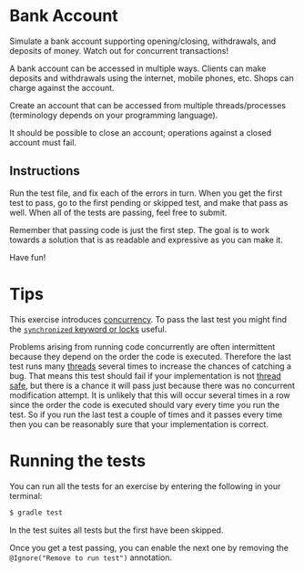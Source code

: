 # Bank Account

Simulate a bank account supporting opening/closing, withdrawals, and deposits
of money. Watch out for concurrent transactions!

A bank account can be accessed in multiple ways. Clients can make
deposits and withdrawals using the internet, mobile phones, etc. Shops
can charge against the account.

Create an account that can be accessed from multiple threads/processes
(terminology depends on your programming language).

It should be possible to close an account; operations against a closed
account must fail.

## Instructions

Run the test file, and fix each of the errors in turn. When you get the
first test to pass, go to the first pending or skipped test, and make
that pass as well. When all of the tests are passing, feel free to
submit.

Remember that passing code is just the first step. The goal is to work
towards a solution that is as readable and expressive as you can make
it.

Have fun!

# Tips

This exercise introduces [concurrency](https://docs.oracle.com/javase/tutorial/essential/concurrency/index.html). 
To pass the last test you might find the 
[`synchronized` keyword or locks](https://docs.oracle.com/javase/tutorial/essential/concurrency/locksync.html) useful.

Problems arising from running code concurrently are often intermittent because they depend on the order the code is
executed. Therefore the last test runs many [threads](https://docs.oracle.com/javase/8/docs/api/java/lang/Thread.html) 
several times to increase the chances of catching a bug. That means this test should fail if your implementation is not
[thread safe](https://en.wikipedia.org/wiki/Thread_safety), but there is a chance it will pass just because there was 
no concurrent modification attempt. It is unlikely that this will occur several times 
in a row since the order the code is executed should vary every time you run the test. So if you run the last test a 
couple of times and it passes every time then you can be reasonably sure that your implementation is correct.


# Running the tests

You can run all the tests for an exercise by entering the following in your
terminal:

```sh
$ gradle test
```

In the test suites all tests but the first have been skipped.

Once you get a test passing, you can enable the next one by removing the
`@Ignore("Remove to run test")` annotation.


